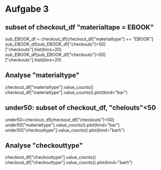 # Aufgabe 3 

## subset of checkout_df "materialtape = EBOOK"
sub_EBOOK_df = checkout_df[checkout_df["materialtype"] == "EBOOK"]
sub_EBOOK_df[sub_EBOOK_df["checkouts"]<50]["checkouts"].hist(bins=20)
sub_EBOOK_df[sub_EBOOK_df["checkouts"]>50]["checkouts"].hist(bins=20)

## Analyse "materialtype"
checkout_df["materialtype"].value_counts()
checkout_df["materialtype"].value_counts().plot(kind="bar")

## under50: subset of checkout_df,  "chelouts"<50 
under50=checkout_df[checkout_df["checkouts"]<50]
under50["materialtype"].value_counts().plot(kind="bar")
under50["checkouttype"].value_counts().plot(kind="barh")

## Analyse "checkouttype"
checkout_df["checkouttype"].value_counts()
checkout_df["checkouttype"].value_counts().plot(kind="barh")